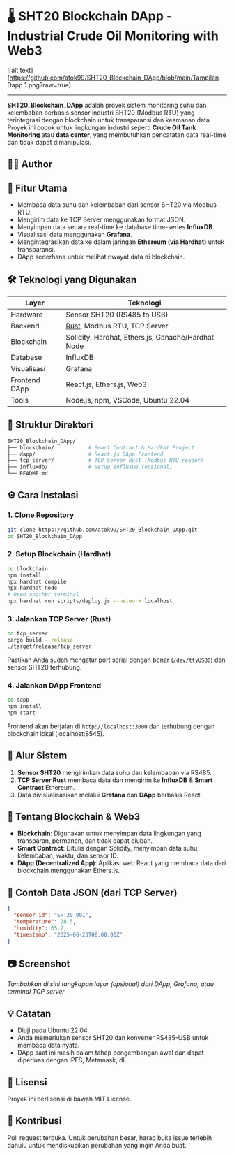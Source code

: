 # 🌡️ SHT20 Blockchain DApp - Industrial Crude Oil Monitoring with Web3

![alt text](https://github.com/atok99/SHT20_Blockchain_DApp/blob/main/Tampilan Dapp 1.png?raw=true)

---

**SHT20_Blockchain_DApp** adalah proyek sistem monitoring suhu dan kelembaban berbasis sensor industri SHT20 (Modbus RTU) yang terintegrasi dengan blockchain untuk transparansi dan keamanan data. Proyek ini cocok untuk lingkungan industri seperti **Crude Oil Tank Monitoring** atau **data center**, yang membutuhkan pencatatan data real-time dan tidak dapat dimanipulasi.

## 👨‍💻 Author

## 📌 Fitur Utama

- Membaca data suhu dan kelembaban dari sensor SHT20 via Modbus RTU.
- Mengirim data ke TCP Server menggunakan format JSON.
- Menyimpan data secara real-time ke database time-series **InfluxDB**.
- Visualisasi data menggunakan **Grafana**.
- Mengintegrasikan data ke dalam jaringan **Ethereum (via Hardhat)** untuk transparansi.
- DApp sederhana untuk melihat riwayat data di blockchain.

## 🛠️ Teknologi yang Digunakan

| Layer | Teknologi |
|-------|-----------|
| Hardware | Sensor SHT20 (RS485 to USB) |
| Backend | [Rust](https://www.rust-lang.org/), Modbus RTU, TCP Server |
| Blockchain | Solidity, Hardhat, Ethers.js, Ganache/Hardhat Node |
| Database | InfluxDB |
| Visualisasi | Grafana |
| Frontend DApp | React.js, Ethers.js, Web3 |
| Tools | Node.js, npm, VSCode, Ubuntu 22.04 |

## 🧱 Struktur Direktori

```bash
SHT20_Blockchain_DApp/
├── blockchain/           # Smart Contract & Hardhat Project
├── dapp/                 # React.js DApp Frontend
├── tcp_server/           # TCP Server Rust (Modbus RTU reader)
├── influxdb/             # Setup InfluxDB (opsional)
└── README.md
```

## ⚙️ Cara Instalasi

### 1. Clone Repository

```bash
git clone https://github.com/atok99/SHT20_Blockchain_DApp.git
cd SHT20_Blockchain_DApp
```

### 2. Setup Blockchain (Hardhat)

```bash
cd blockchain
npm install
npx hardhat compile
npx hardhat node
# Open another terminal
npx hardhat run scripts/deploy.js --network localhost
```

### 3. Jalankan TCP Server (Rust)

```bash
cd tcp_server
cargo build --release
./target/release/tcp_server
```

Pastikan Anda sudah mengatur port serial dengan benar (`/dev/ttyUSB0`) dan sensor SHT20 terhubung.

### 4. Jalankan DApp Frontend

```bash
cd dapp
npm install
npm start
```

Frontend akan berjalan di `http://localhost:3000` dan terhubung dengan blockchain lokal (localhost:8545).

## 📡 Alur Sistem

1. **Sensor SHT20** mengirimkan data suhu dan kelembaban via RS485.
2. **TCP Server Rust** membaca data dan mengirim ke **InfluxDB** & **Smart Contract** Ethereum.
3. Data divisualisasikan melalui **Grafana** dan **DApp** berbasis React.

## 🔐 Tentang Blockchain & Web3

- **Blockchain**: Digunakan untuk menyimpan data lingkungan yang transparan, permanen, dan tidak dapat diubah.
- **Smart Contract**: Ditulis dengan Solidity, menyimpan data suhu, kelembaban, waktu, dan sensor ID.
- **DApp (Decentralized App)**: Aplikasi web React yang membaca data dari blockchain menggunakan Ethers.js.

## 🧪 Contoh Data JSON (dari TCP Server)

```json
{
  "sensor_id": "SHT20_001",
  "temperature": 28.5,
  "humidity": 65.2,
  "timestamp": "2025-06-23T08:00:00Z"
}
```

## 📷 Screenshot

*Tambahkan di sini tangkapan layar (opsional) dari DApp, Grafana, atau terminal TCP server*

## 💡 Catatan

- Diuji pada Ubuntu 22.04.
- Anda memerlukan sensor SHT20 dan konverter RS485-USB untuk membaca data nyata.
- DApp saat ini masih dalam tahap pengembangan awal dan dapat diperluas dengan IPFS, Metamask, dll.

## 📄 Lisensi

Proyek ini berlisensi di bawah MIT License.

## 🤝 Kontribusi

Pull request terbuka. Untuk perubahan besar, harap buka issue terlebih dahulu untuk mendiskusikan perubahan yang ingin Anda buat.

